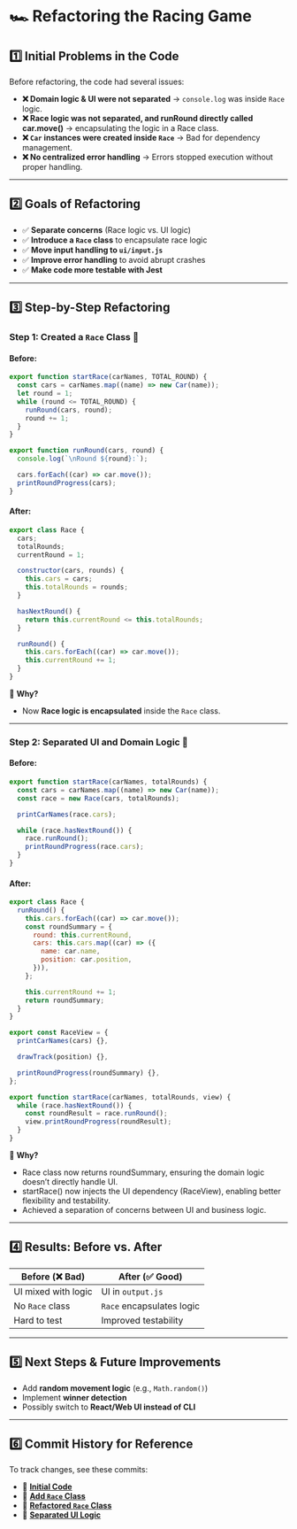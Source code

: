# 🏎️ Refactoring the Racing Game

## 1️⃣ Initial Problems in the Code

Before refactoring, the code had several issues:

- **❌ Domain logic & UI were not separated** → `console.log` was inside `Race` logic.
- **❌ Race logic was not separated, and runRound directly called car.move()** -> encapsulating the logic in a Race class.
- **❌ `Car` instances were created inside `Race`** → Bad for dependency management.
- **❌ No centralized error handling** → Errors stopped execution without proper handling.

---

## 2️⃣ Goals of Refactoring

- ✅ **Separate concerns** (Race logic vs. UI logic)
- ✅ **Introduce a `Race` class** to encapsulate race logic
- ✅ **Move input handling to `ui/input.js`**
- ✅ **Improve error handling** to avoid abrupt crashes
- ✅ **Make code more testable with Jest**

---

## 3️⃣ Step-by-Step Refactoring

### **Step 1: Created a `Race` Class** 🏁

#### **Before:**

```javascript
export function startRace(carNames, TOTAL_ROUND) {
  const cars = carNames.map((name) => new Car(name));
  let round = 1;
  while (round <= TOTAL_ROUND) {
    runRound(cars, round);
    round += 1;
  }
}

export function runRound(cars, round) {
  console.log(`\nRound ${round}:`);

  cars.forEach((car) => car.move());
  printRoundProgress(cars);
}
```

#### **After:**

```javascript
export class Race {
  cars;
  totalRounds;
  currentRound = 1;

  constructor(cars, rounds) {
    this.cars = cars;
    this.totalRounds = rounds;
  }

  hasNextRound() {
    return this.currentRound <= this.totalRounds;
  }

  runRound() {
    this.cars.forEach((car) => car.move());
    this.currentRound += 1;
  }
}
```

🚀 **Why?**

- Now **Race logic is encapsulated** inside the `Race` class.

---

### **Step 2: Separated UI and Domain Logic** 🎨

#### **Before:**

```javascript
export function startRace(carNames, totalRounds) {
  const cars = carNames.map((name) => new Car(name));
  const race = new Race(cars, totalRounds);

  printCarNames(race.cars);

  while (race.hasNextRound()) {
    race.runRound();
    printRoundProgress(race.cars);
  }
}
```

#### **After:**

```javascript
export class Race {
  runRound() {
    this.cars.forEach((car) => car.move());
    const roundSummary = {
      round: this.currentRound,
      cars: this.cars.map((car) => ({
        name: car.name,
        position: car.position,
      })),
    };

    this.currentRound += 1;
    return roundSummary;
  }
}
```

```javascript
export const RaceView = {
  printCarNames(cars) {},

  drawTrack(position) {},

  printRoundProgress(roundSummary) {},
};
```

```javascript
export function startRace(carNames, totalRounds, view) {
  while (race.hasNextRound()) {
    const roundResult = race.runRound();
    view.printRoundProgress(roundResult);
  }
}
```

🚀 **Why?**

- Race class now returns roundSummary, ensuring the domain logic doesn’t directly handle UI.
- startRace() now injects the UI dependency (RaceView), enabling better flexibility and testability.
- Achieved a separation of concerns between UI and business logic.

---

## 4️⃣ Results: Before vs. After

| Before (❌ Bad)     | After (✅ Good)           |
| ------------------- | ------------------------- |
| UI mixed with logic | UI in `output.js`         |
| No `Race` class     | `Race` encapsulates logic |
| Hard to test        | Improved testability      |

---

## 5️⃣ Next Steps & Future Improvements

- Add **random movement logic** (e.g., `Math.random()`)
- Implement **winner detection**
- Possibly switch to **React/Web UI instead of CLI**

---

## 6️⃣ Commit History for Reference

To track changes, see these commits:

- 🔗 **[Initial Code](https://github.com/devpearlkim/js-racingcar/commit/fdc54cee65d1ffb9ee24e05e2ae0968d352edc45)**
- 🔗 **[Add `Race` Class](https://github.com/devpearlkim/js-racingcar/commit/e920bc8a06e0b1e3d98857c07c92a6eb012ceabd)**
- 🔗 **[Refactored `Race` Class](https://github.com/devpearlkim/js-racingcar/commit/cb3ccbf233a671b43b84ff4f1820d3dac5411b98)**
- 🔗 **[Separated UI Logic](https://github.com/devpearlkim/js-racingcar/commit/2d91a51a0728606d4632d514cd3fe9b7376a7927)**
